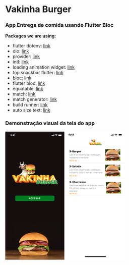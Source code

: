 # Vakinha Burger 
### App Entrega de comida usando Flutter Bloc 


**Packages we are using:**

- flutter dotenv: [link](https://pub.dev/packages/flutter_dotenv)
- dio: [link](https://pub.dev/packages/dio)
- provider: [link](https://pub.dev/packages/provider)
- intl: [link](https://pub.dev/packages/intl)
- loading animation widget: [link](https://pub.dev/packages/loading_animation_widget)
- top snackbar flutter: [link](https://pub.dev/packages/top_snackbar_flutter)
- bloc: [link](https://pub.dev/packages/bloc)
- flutter bloc: [link](https://pub.dev/packages/flutter_bloc)
- equatable: [link](https://pub.dev/packages/equatable)
- match: [link](https://pub.dev/packages/match)
- match generator: [link](https://pub.dev/packages/match_generator)
- build runner: [link](https://pub.dev/packages/build_runner)
- auto size text: [link](https://pub.dev/packages/auto_size_text)

### Demonstração visual da tela do app

![splash](prints/01.png)
![products](prints/02.png)
